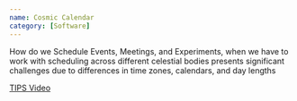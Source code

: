 ```yaml
---
name: Cosmic Calendar
category: [Software]
---
```


How do we Schedule Events, Meetings, and Experiments, when we have to work with scheduling across different celestial bodies presents significant challenges due to differences in time zones, calendars, and day lengths

[TIPS Video](https://youtu.be/uAxBWBLJEB0)
